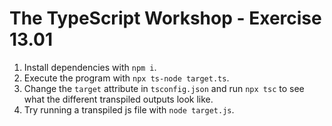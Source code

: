 # The TypeScript Workshop - Exercise 13.01

1. Install dependencies with `npm i`.
2. Execute the program with `npx ts-node target.ts`.
3. Change the `target` attribute in `tsconfig.json` and run `npx tsc` to see what the different transpiled outputs look like.
4. Try running a transpiled js file with `node target.js`.
